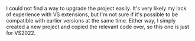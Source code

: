 I could not find a way to upgrade the project easily. It's very likely my lack of experience with VS extensions, but I'm not sure if it's possible to be compatible with earlier versions at the same time. Either way, I simply created a new project and copied the relevant code over, so this one is just for VS2022.